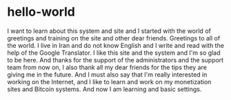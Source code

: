 # hello-world
I want to learn about this system and site and I started with the world of greetings and training on the site and other dear friends.
Greetings to all of the world. I live in Iran and do not know English and I write and read with the help of the Google Translator.
I like this site and the system and I'm so glad to be here.
And thanks for the support of the administrators and the support team from now on, I also thank all my dear friends for the tips they are giving me in the future.
And I must also say that I'm really interested in working on the Internet, and I like to learn and work on my monetization sites and Bitcoin systems.
And now I am learning and basic settings.
